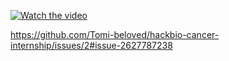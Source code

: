 [![Watch the video](https://raw.githubusercontent.com/Tomi-beloved/hackbio-cancer-internship/main/Stage5/thumbnail1.png)](https://raw.githubusercontent.com/Tomi-beloved/hackbio-cancer-internship/main/Stage5/ProjectPresentation.MP4)

https://github.com/Tomi-beloved/hackbio-cancer-internship/issues/2#issue-2627787238
